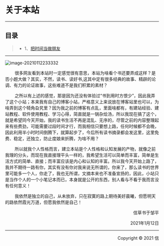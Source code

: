 # 关于本站
---
## 目录
> + 1、[把时间当做朋友](./time-friends.md)
---
![image-20210112233332](https://reader.jcrs.cn/assets/20210112233332.png)

&nbsp;&nbsp;&nbsp;&nbsp;&nbsp;&nbsp;&nbsp;&nbsp;很多网友看到本站时一定感觉很有意思，本站为啥看个书还要弄成这样？是否小题大做？其实，不然，读书、读好书,这其中定有很多经典的故事、精辟的论调、有力的论证故事，这些难道不是我们积累的素材？

&nbsp;&nbsp;&nbsp;&nbsp;&nbsp;&nbsp;&nbsp;&nbsp;之所以有上述的感觉，那是因为还没有体验过“书到用时方恨少”，因此我弄了这个小站；本来我有自己的博客小站，严格意义上来说放在博客站里也可以，为啥弄到这个犄角旮旯里？因为我之前的博客有点乱，里面啥都有，有建站经验、建站教程、软件使用教程、学习心得，简直就是一锅杂烩汤，所以我现在搞了这个，就是希望同今天开始，我的读书生活不再是混乱、无序的，尽管之前的内容整理起来有些费劲，可能需要过段时间才行，而我相信只要想上路，任何时候都不会晚，因此利用半小时时间倒腾下，就算起步了，今后所有读书摘录都会发这里，这里免费、稳定，还独立，防止度娘来折腾，为啥不用？

&nbsp;&nbsp;&nbsp;&nbsp;&nbsp;&nbsp;&nbsp;&nbsp;所以就我个人性格而言，建立本站是个人性格和认知发展的产物，就像之前我理的分头，而现在我直接理平头一样的，我希望生活可以简单而丰富，简单是生活方式的简单、直接；而丰富应该是内心和认知的丰富。所以我今天开始上路了，我并不期待一路有你，其实有没有你对我来说无所谓的，你来了，那么读书的世界里可能多一个人，你走了，我也无所谓，文摘本来也不准备宣扬的，因此，小站只是当作个人的一个小笔记本而已，本身就是公开的东西，别人看与不看于我而言没有任何意义！

&nbsp;&nbsp;&nbsp;&nbsp;&nbsp;&nbsp;&nbsp;&nbsp;我依然是独立的自己，从未放弃，只在寂寞的路上期待美好晨曦，但愿明天的路依然霞光万道，但愿我依然是自己！





<p align="right">信草书于邹平</p>

<p align="right">2021年1月12日</p>

***
<p align="right">Copyright © 2021 信</p>

